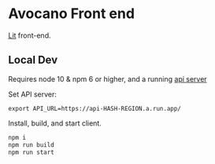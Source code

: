 # Avocano Front end

[Lit](https://lit.dev/) front-end. 

## Local Dev


Requires node 10 & npm 6 or higher, and a running [api server](../server/README.md#local-dev)

Set API server: 

```
export API_URL=https://api-HASH-REGION.a.run.app/
```

Install, build, and start client. 

```bash
npm i
npm run build
npm run start
```

